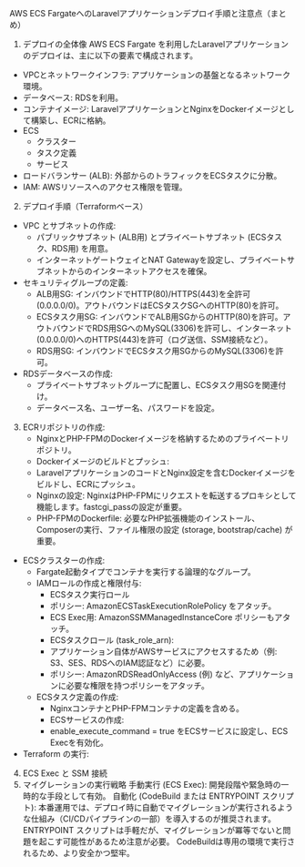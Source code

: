 AWS ECS FargateへのLaravelアプリケーションデプロイ手順と注意点（まとめ）

1. デプロイの全体像
AWS ECS Fargate を利用したLaravelアプリケーションのデプロイは、主に以下の要素で構成されます。

- VPCとネットワークインフラ: アプリケーションの基盤となるネットワーク環境。
- データベース: RDSを利用。
- コンテナイメージ: LaravelアプリケーションとNginxをDockerイメージとして構築し、ECRに格納。
- ECS
    - クラスター
    - タスク定義
    - サービス
- ロードバランサー (ALB): 外部からのトラフィックをECSタスクに分散。
- IAM: AWSリソースへのアクセス権限を管理。

2. デプロイ手順（Terraformベース）

- VPC とサブネットの作成:
    - パブリックサブネット (ALB用) とプライベートサブネット (ECSタスク、RDS用) を用意。
    - インターネットゲートウェイとNAT Gatewayを設定し、プライベートサブネットからのインターネットアクセスを確保。
- セキュリティグループの定義:
    - ALB用SG: インバウンドでHTTP(80)/HTTPS(443)を全許可 (0.0.0.0/0)。アウトバウンドはECSタスクSGへのHTTP(80)を許可。
    - ECSタスク用SG: インバウンドでALB用SGからのHTTP(80)を許可。アウトバウンドでRDS用SGへのMySQL(3306)を許可し、インターネット(0.0.0.0/0)へのHTTPS(443)を許可（ログ送信、SSM接続など）。
    - RDS用SG: インバウンドでECSタスク用SGからのMySQL(3306)を許可。
- RDSデータベースの作成:
    - プライベートサブネットグループに配置し、ECSタスク用SGを関連付け。
    - データベース名、ユーザー名、パスワードを設定。
3. ECRリポジトリの作成:
    - NginxとPHP-FPMのDockerイメージを格納するためのプライベートリポジトリ。
    - Dockerイメージのビルドとプッシュ:
    - LaravelアプリケーションのコードとNginx設定を含むDockerイメージをビルドし、ECRにプッシュ。
    - Nginxの設定: NginxはPHP-FPMにリクエストを転送するプロキシとして機能します。fastcgi_passの設定が重要。
    - PHP-FPMのDockerfile: 必要なPHP拡張機能のインストール、Composerの実行、ファイル権限の設定 (storage, bootstrap/cache) が重要。
- ECSクラスターの作成:
    - Fargate起動タイプでコンテナを実行する論理的なグループ。
    - IAMロールの作成と権限付与:
        - ECSタスク実行ロール
        - ポリシー: AmazonECSTaskExecutionRolePolicy をアタッチ。
        - ECS Exec用: AmazonSSMManagedInstanceCore ポリシーもアタッチ。
        - ECSタスクロール (task_role_arn):
        - アプリケーション自体がAWSサービスにアクセスするため（例: S3、SES、RDSへのIAM認証など）に必要。
        - ポリシー: AmazonRDSReadOnlyAccess (例) など、アプリケーションに必要な権限を持つポリシーをアタッチ。
    - ECSタスク定義の作成:
        - NginxコンテナとPHP-FPMコンテナの定義を含める。
        - ECSサービスの作成:
        - enable_execute_command = true をECSサービスに設定し、ECS Execを有効化。
- Terraform の実行:
4. ECS Exec と SSM 接続
5. マイグレーションの実行戦略
手動実行 (ECS Exec): 開発段階や緊急時の一時的な手段として有効。
自動化 (CodeBuild または ENTRYPOINT スクリプト): 本番運用では、デプロイ時に自動でマイグレーションが実行されるような仕組み（CI/CDパイプラインの一部）を導入するのが推奨されます。
ENTRYPOINT スクリプトは手軽だが、マイグレーションが冪等でないと問題を起こす可能性があるため注意が必要。
CodeBuildは専用の環境で実行されるため、より安全かつ堅牢。
